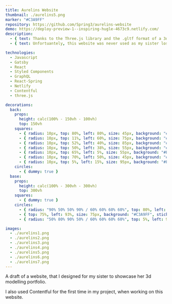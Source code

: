 ```yaml
---
title: Aurelins Website
thumbnail: ./aurelins5.png
marker: "#C3A9FF"
repository: https://github.com/Spring3/aurelins-website
demo: https://deploy-preview-1--inspiring-hugle-4673c9.netlify.com/
description:
  - { text: Thanks to the Three.js library and the .gltf format of a 3d asset, it is possible to render 3d models on the web page }
  - { text: Unfortuantely, this website was never used as my sister lost interest in 3d modelling. Also, all the material presented was taken from the internet just for templating and visual testing. }

technologies:
  - Javascript
  - Gatsby
  - React
  - Styled Components
  - GraphQL
  - React-Spring
  - Netlify
  - Contentful
  - three.js

decorations:
  back:
    props:
      height: calc(100% - 150vh - 100vh)
      top: 150vh
    squares:
      - { radius: 10px, top: 80%, left: 80%, size: 45px, background: "#FFAE5A", sticky: true }
      - { radius: 10px, top: 11%, left: 60%, size: 75px, background: "#EDE8E2", sticky: true }
      - { radius: 10px, top: 52%, left: 40%, size: 85px, background: "#F57B51", sticky: true }
      - { radius: 10px, top: 50%, left: 38%, size: 55px, background: "#F57B51", sticky: true }
      - { radius: 10px, top: 65%, left: 5%, size: 55px, background: "#BED5AE", sticky: true }
      - { radius: 10px, top: 70%, left: 50%, size: 45px, background: "#EDE8E2", sticky: true }
      - { radius: 10px, top: 5%, left: 15%, size: 95px, background: "#EDE8E2", sticky: true }
    circles:
      - { dummy: true }
  base:
    props:
      height: calc(100% - 300vh - 300vh)
      top: 300vh
    squares:
      - { dummy: true }
    circles:
      - { radius: "90% 50% 50% 90% / 60% 60% 60% 60%", top: 80%, left: 20%, size: 95px, background: "#FFAE5A", sticky: true }
      - { top: 75%, left: 93%, size: 75px, background: "#C3A9FF", sticky: true }
      - { radius: "50% 80% 90% 50% / 60% 60% 60% 60%", top: 5%, left: 95%, size: 135px, background: "#BED5AE", sticky: true }

images:
  - ./aurelins1.png
  - ./aurelins2.png
  - ./aurelins3.png
  - ./aurelins4.png
  - ./aurelins5.png
  - ./aurelins6.png
  - ./aurelins7.png
---
```


A draft of a website, that I designed for my sister to showcase her 3d modelling portfolio.

I also used Contentful for the first time in my project, when working on this website.

